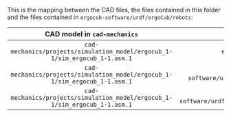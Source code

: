 This is the mapping between the CAD files, the files contained in this folder and the files contained in `ergocub-software/urdf/ergoCub/robots`:

| CAD model in `cad-mechanics` | yaml file | csv file | YARP_ROBOT_NAME |
|:----------:|:---------:|:----------:|:--------------:|
| `cad-mechanics/projects/simulation_model/ergocub_1-1/sim_ergocub_1-1.asm.1` | `ergocub-software/urdf/creo2urdf/data/ergocub1_1/ERGOCUB_all_options.yaml` | `ergocub-software/urdf/creo2urdf/data/ergocub1_1/ERGOCUB_all_options/ERGOCUB_joint_all_parameters.csv` | `ergoCubSN001`  |
| `cad-mechanics/projects/simulation_model/ergocub_1-1/sim_ergocub_1-1.asm.1` | `ergocub-software/urdf/creo2urdf/data/ergocub1_1/ERGOCUB_all_options/ERGOCUB_all_options_gazebo.yaml` | `ergocub-software/urdf/creo2urdf/data/ergocub1_1/ERGOCUB_all_options/ERGOCUB_joint_all_parameters.csv` | `ergoCubGazeboV1_1`  |
| `cad-mechanics/projects/simulation_model/ergocub_1-1/sim_ergocub_1-1.asm.1` | `ergocub-software/urdf/creo2urdf/data/ergocub1_1/ERGOCUB_all_options/ERGOCUB_all_options_minContacts.yaml` | `ergocub-software/urdf/creo2urdf/data/ergocub1_1/ERGOCUB_all_options/ERGOCUB_joint_all_parameters.csv` | `ergoCubGazeboV1_1_minContacts`  |

